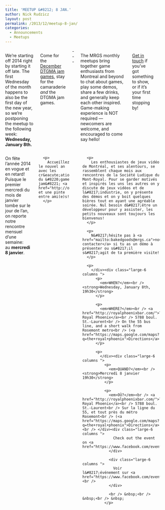 ```yaml
---
title: 'MEETUP &#8212; 8 JAN.'
author: Nick Rudzicz
layout: post
permalink: /2013/12/meetup-8-jan/
categories:
  - Announcements
  - Meetups
---
```

<div class="large-6 columns ">
  <p>
    We&#8217;re starting off 2014 right by starting it off late. The first Wednesday of the month happens to also be the first day of the new year, so we&#8217;re postponing the meetup to the following week:<br /> <strong>Wednesday, January 8th.</strong>
  </p>
  
  <p>
    Come for the <a href="http://oldforum.mrgs.ca/index.php/topic,134.0.html">December DTGMA jam games</a>, stay for the camaraderie <em>and</em> the DTGMA jam games.
  </p>
---
  
  <p>
    The MRGS monthly meetups bring together game enthusiasts from Montreal and beyond to chat about games, play some demos, share a few drinks, and generally keep each other inspired. Game-making experience is NOT required &#8212; newcomers are welcome, and encouraged to come say hello!
  </p>
  
  <p>
    <a href="mailto:bakedgoods@mrgs.ca">Get in touch</a> if you&#8217;ve got something to show, or if it&#8217;s your first time stopping by!
  </p>
  
  <p>
    </div><div class="large-6 columns ">
      <p>
        On f&ecirc;te l&#8217;ann&eacute;e 2014 en vogue et en retard! Puisque le premier mercredi du mois de janvier tombe sur le jour de l&#8217;an, on reporte notre rencontre mensuel d&#8217;une semaine:<br /> au <strong>mercredi 8 janvier</strong>.<br /> &nbsp;
      </p>
      
      <p>
        Accueillez le nouvel an avec les cr&eacute;ations du &#8220;game jam&#8221; <a href="http://oldforum.mrgs.ca/index.php/topic,134.0.html">DTGMA</a> et une pinte entre ami(e)s!
      </p>
---
      
      <p>
        Les enthousiastes de jeux vidéo de Montréal, et ses alentours, se rassemblent chaque mois aux rencontres de la Société Ludique du Mont-Royal. Pour se garder motivés et inspirés les uns les autres on y discute de jeux vidéos et de l&#8217;industrie, on y présente des démos et on y boit quelques bières tout en ayant une agréable soirée. Nul besoin d&#8217;être un développeur pour y assister, les petits nouveaux sont toujours les bienvenus!
      </p>
      
      <p>
        N&#8217;hésite pas à <a href="mailto:bakedgoods@mrgs.ca">nous contacter</a> si tu as un démo à présenter ou s&#8217;il s&#8217;agit de ta première visite!
      </p>
      
      <p>
        </div><div class="large-6 columns ">
          <p>
            <em>WHEN?</em><br /> <strong>Wednesday, January 8th, 19h30</strong>
          </p>
          
          <p>
            <em>WHERE?</em><br /> <a href="http://royalphoenixbar.com/">The Royal Phoenix</a><br /> 5788 boul. St.-Laurent<br /> On the 55 bus line, and a short walk from Rosemont metro<br /> (<a href="https://maps.google.com/maps?q=the+royal+phoenix">Directions</a>)
          </p>
          
          <p>
            </div><div class="large-6 columns ">
              <p>
                <em>QUAND?</em><br /> <strong>Mercredi 8 janvier 19h30</strong>
              </p>
              
              <p>
                <em>OÙ?</em><br /> <a href="http://royalphoenixbar.com/">The Royal Phoenix</a><br /> 5788 boul. St.-Laurent<br /> Sur la ligne du 55, et tout près du métro Rosemont<br /> (<a href="https://maps.google.com/maps?q=the+royal+phoenix">Directions</a>)<br /> </div><div class="large-6 columns ">
                  Check out the event on <a href="https://www.facebook.com/events/203699846482672/">Facebook</a>!
                </div>
                
                <div class="large-6 columns ">
                  Voir l&#8217;événement sur <a href="https://www.facebook.com/events/203699846482672/">Facebook</a>!<br />
                </div>
                
                <br /> &nbsp;<br /> &nbsp;<br /> &nbsp;
              </p>